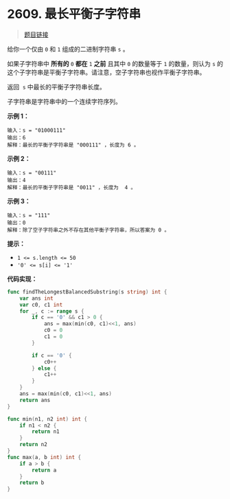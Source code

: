 <!-- markdownlint-disable -->
<!-- customize-tags: 字符串 -->

# 2609. 最长平衡子字符串

> [题目链接](https://leetcode.cn/problems/find-the-longest-balanced-substring-of-a-binary-string/)

给你一个仅由 `0` 和 `1` 组成的二进制字符串 `s` 。

如果子字符串中 **所有的** `0` **都在** `1` **之前** 且其中 `0` 的数量等于 `1` 的数量，则认为 `s` 的这个子字符串是平衡子字符串。请注意，空子字符串也视作平衡子字符串。

返回  `s` 中最长的平衡子字符串长度。

子字符串是字符串中的一个连续字符序列。

**示例 1：**

```
输入：s = "01000111"
输出：6
解释：最长的平衡子字符串是 "000111" ，长度为 6 。
```

**示例 2：**

```
输入：s = "00111"
输出：4
解释：最长的平衡子字符串是 "0011" ，长度为  4 。
```

**示例 3：**

```
输入：s = "111"
输出：0
解释：除了空子字符串之外不存在其他平衡子字符串，所以答案为 0 。
```

**提示：**

- `1 <= s.length <= 50`
- `'0' <= s[i] <= '1'`

<!-- markdownlint-restore -->
<!--------------------------------->
<!-- generate by new_leetcode.go -->

**代码实现：**

```go
func findTheLongestBalancedSubstring(s string) int {
    var ans int
    var c0, c1 int
    for _, c := range s {
        if c == '0' && c1 > 0 {
            ans = max(min(c0, c1)<<1, ans)
            c0 = 0
            c1 = 0
        }

        if c == '0' {
            c0++
        } else {
            c1++
        }
    }
    ans = max(min(c0, c1)<<1, ans)
    return ans
}

func min(n1, n2 int) int {
    if n1 < n2 {
        return n1
    }
    return n2
}
func max(a, b int) int {
    if a > b {
        return a
    }
    return b
}

```

